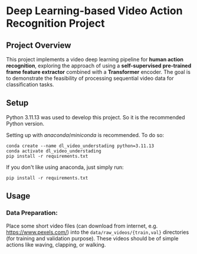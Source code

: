 # Deep Learning-based Video Action Recognition Project

## Project Overview

This project implements a video deep learning pipeline for **human action recognition**, exploring the approach of using a **self-supervised pre-trained frame feature extractor** combined with a **Transformer** encoder. The goal is to demonstrate the feasibility of processing sequential video data for classification tasks.

## Setup

Python 3.11.13 was used to develop this project. So it is the recommended Python version.

Setting up with _anaconda_/_miniconda_ is recommended. To do so:

```
conda create --name dl_video_understading python=3.11.13
conda activate dl_video_understading
pip install -r requirements.txt
```

If you don't like using anaconda, just simply run:

```
pip install -r requirements.txt
```

## Usage

### Data Preparation:

Place some short video files (can download from internet, e.g. https://www.pexels.com/) into the `data/raw_videos/{train,val}` directories (for training and validation purpose). These videos should be of simple actions like waving, clapping, or walking.
